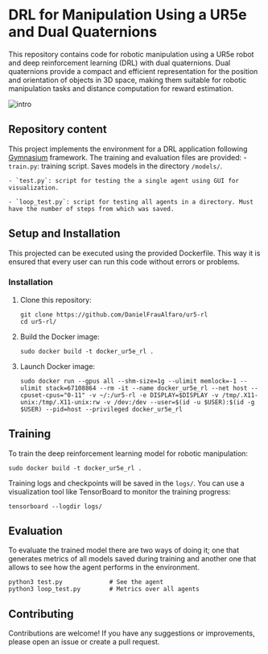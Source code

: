 # DRL for Manipulation Using a UR5e and Dual Quaternions

This repository contains code for robotic manipulation using a UR5e robot and deep reinforcement learning (DRL) with dual quaternions. Dual quaternions provide a compact and efficient representation for the position and orientation of objects in 3D space, making them suitable for robotic manipulation tasks and distance computation for reward estimation.

![intro](https://github.com/DanielFrauAlfaro/ur5-rl/assets/98766327/2e3998f9-636a-4b82-b99c-48a1b9cbff76)

## Repository content

This project implements the environment for a DRL application following [Gymnasium](https://gymnasium.farama.org/index.html) framework. The training and evaluation files are provided:
    - `train.py`: training script. Saves models in the directory `/models/`.
    
    - `test.py`: script for testing the a single agent using GUI for visualization.
    
    - `loop_test.py`: script for testing all agents in a directory. Must have the number of steps from which was saved.

## Setup and Installation

This projected can be executed using the provided Dockerfile. This way it is ensured that every user can run this code without errors or problems.

### Installation

1. Clone this repository:

    ```
    git clone https://github.com/DanielFrauAlfaro/ur5-rl
    cd ur5-rl/
    ```

2. Build the Docker image:

    ```
    sudo docker build -t docker_ur5e_rl .
    ```

3. Launch Docker image:

    ```
    sudo docker run --gpus all --shm-size=1g --ulimit memlock=-1 --ulimit stack=67108864 --rm -it --name docker_ur5e_rl --net host --cpuset-cpus="0-11" -v ~/:/ur5-rl -e DISPLAY=$DISPLAY -v /tmp/.X11-unix:/tmp/.X11-unix:rw -v /dev:/dev --user=$(id -u $USER):$(id -g $USER) --pid=host --privileged docker_ur5e_rl
    ```


## Training

To train the deep reinforcement learning model for robotic manipulation:

    
    sudo docker build -t docker_ur5e_rl .
    

Training logs and checkpoints will be saved in the `logs/`. You can use a visualization tool like TensorBoard to monitor the training progress:

    
    tensorboard --logdir logs/
   

## Evaluation

To evaluate the trained model there are two ways of doing it; one that generates metrics of all models saved during training and another one that allows to see how the agent performs in the environment.

    
    python3 test.py             # See the agent
    python3 loop_test.py        # Metrics over all agents
    

## Contributing

Contributions are welcome! If you have any suggestions or improvements, please open an issue or create a pull request.

